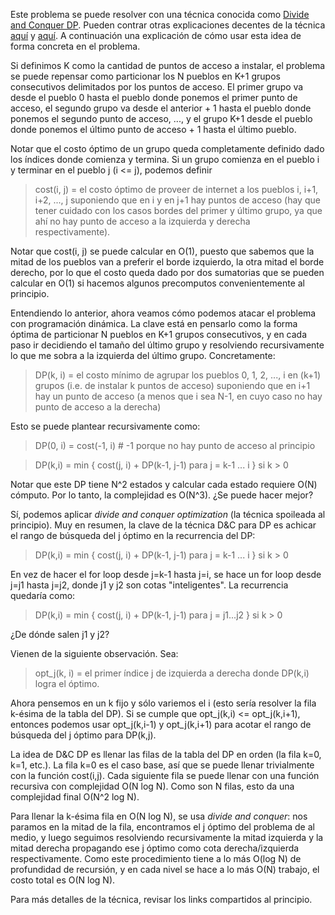 Este problema se puede resolver con una técnica conocida como [Divide and Conquer DP](https://cp-algorithms.com/dynamic_programming/divide-and-conquer-dp.html). Pueden contrar otras explicaciones decentes de la técnica [aquí](https://www.hackerrank.com/contests/ioi-2014-practice-contest-2/challenges/guardians-lunatics-ioi14/editorial) y [aquí](https://jeffreyxiao.me/blog/divide-and-conquer-optimization). A continuación una explicación de cómo usar esta idea de forma concreta en el problema.

Si definimos K como la cantidad de puntos de acceso a instalar, el problema se puede repensar como particionar los N pueblos en K+1 grupos consecutivos delimitados por los puntos de acceso. El primer grupo va desde el pueblo 0 hasta el pueblo donde ponemos el primer punto de acceso, el segundo grupo va desde el anterior + 1 hasta el pueblo donde ponemos el segundo punto de acceso, ..., y el grupo K+1 desde el pueblo donde ponemos el último punto de acceso + 1 hasta el último pueblo.

Notar que el costo óptimo de un grupo queda completamente definido dado los índices donde comienza y termina. Si un grupo comienza en el pueblo i y terminar en el pueblo j (i <= j), podemos definir

> cost(i, j) = el costo óptimo de proveer de internet a los pueblos i, i+1, i+2, ..., j suponiendo que en i y en j+1 hay puntos de acceso (hay que tener cuidado con los casos bordes del primer y último grupo, ya que ahí no hay punto de acceso a la izquierda y derecha respectivamente).

Notar que cost(i, j) se puede calcular en O(1), puesto que sabemos que la mitad de los pueblos van a preferir el borde izquierdo, la otra mitad el borde derecho, por lo que el costo queda dado por dos sumatorias que se pueden calcular en O(1) si hacemos algunos precomputos convenientemente al principio.

Entendiendo lo anterior, ahora veamos cómo podemos atacar el problema con programación dinámica. La clave está en pensarlo como la forma óptima de particionar N pueblos en K+1 grupos consecutivos, y en cada paso ir decidiendo el tamaño del último grupo y resolviendo recursivamente lo que me sobra a la izquierda del último grupo. Concretamente:

> DP(k, i) = el costo mínimo de agrupar los pueblos 0, 1, 2, ..., i en (k+1) grupos (i.e. de instalar k puntos de acceso) suponiendo que en i+1 hay un punto de acceso (a menos que i sea N-1, en cuyo caso no hay punto de acceso a la derecha)

Esto se puede plantear recursivamente como:

> DP(0, i) = cost(-1, i)  # -1 porque no hay punto de acceso al principio

> DP(k,i) = min { cost(j, i) + DP(k-1, j-1) para j = k-1 ... i } si k > 0

Notar que este DP tiene N^2 estados y calcular cada estado requiere O(N) cómputo. Por lo tanto, la complejidad es O(N^3). ¿Se puede hacer mejor?

Sí, podemos aplicar _divide and conquer optimization_ (la técnica spoileada al principio). Muy en resumen, la clave de la técnica D&C para DP es achicar el rango de búsqueda del j óptimo en la recurrencia del DP:

> DP(k,i) = min { cost(j, i) + DP(k-1, j-1) para j = k-1 ... i } si k > 0

En vez de hacer el for loop desde j=k-1 hasta j=i, se hace un for loop desde j=j1 hasta j=j2, donde j1 y j2 son cotas "inteligentes". La recurrencia quedaría como:

> DP(k,i) = min { cost(j, i) + DP(k-1, j-1) para j = j1...j2 } si k > 0

¿De dónde salen j1 y j2?

Vienen de la siguiente observación. Sea:
> opt_j(k, i) = el primer índice j de izquierda a derecha donde DP(k,i) logra el óptimo.

Ahora pensemos en un k fijo y sólo variemos el i (esto sería resolver la fila k-ésima de la tabla del DP). Si se cumple que opt_j(k,i) <= opt_j(k,i+1), entonces podemos usar opt_j(k,i-1) y opt_j(k,i+1) para acotar el rango de búsqueda del j óptimo para DP(k,j).

La idea de D&C DP es llenar las filas de la tabla del DP en orden (la fila k=0, k=1, etc.). La fila k=0 es el caso base, así que se puede llenar trivialmente con la función cost(i,j). Cada siguiente fila se puede llenar con una función recursiva con complejidad O(N log N). Como son N filas, esto da una complejidad final O(N^2 log N).

Para llenar la k-ésima fila en O(N log N), se usa _divide and conquer_: nos paramos en la mitad de la fila, encontramos el j óptimo del problema de al medio, y luego seguimos resolviendo recursivamente la mitad izquierda y la mitad derecha propagando ese j óptimo como cota derecha/izquierda respectivamente. Como este procedimiento tiene a lo más O(log N) de profundidad de recursión, y en cada nivel se hace a lo más O(N) trabajo, el costo total es O(N log N).

Para más detalles de la técnica, revisar los links compartidos al principio.